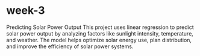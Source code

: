 # week-3
Predicting Solar Power Output This project uses linear regression to predict solar power output by analyzing factors like sunlight intensity, temperature, and weather. The model helps optimize solar energy use, plan distribution, and improve the efficiency of solar power systems.
